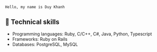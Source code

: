 ```
Hello, my name is Duy Khanh
```

## 📑 Technical skills
- Programming languages: Ruby, C/C++, C#, Java, Python, Typescript
- Frameworks: Ruby on Rails
- Databases: PostgreSQL, MySQL
